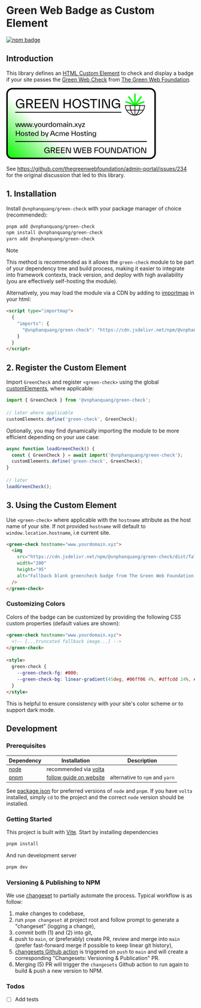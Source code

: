 # Green Web Badge as Custom Element

[![npm badge](https://img.shields.io/npm/v/@vnphanquang/green-check?style=for-the-badge)](https://www.npmjs.com/package/@vnphanquang/green-check)

## Introduction

This library defines an [HTML Custom Element](https://developer.mozilla.org/en-US/docs/Web/API/Web_components) to check and display a badge if your site passes the [Green Web Check][greenwebcheck] from [The Green Web Foundation][greenwebfoundation].

![green badge example](https://raw.githubusercontent.com/vnphanquang/green-check/main/.github/green.svg)

See https://github.com/thegreenwebfoundation/admin-portal/issues/234 for the original discussion that led to this library.

## 1. Installation

Install `@vnphanquang/green-check` with your package manager of choice (recommended):

```bash
pnpm add @vnphanquang/green-check
npm install @vnphanquang/green-check
yarn add @vnphanquang/green-check
```

> [!NOTE]
> This method is recommended as it allows the `green-check` module to be part of your dependency tree and build process, making it easier to integrate into framework contexts, track version, and deploy with high availability (you are effectively self-hosting the module).

Alternatively, you may load the module via a CDN by adding to [importmap](https://developer.mozilla.org/en-US/docs/Web/HTML/Element/script/type/importmap) in your html:

```html
<script type="importmap">
  {
    "imports": {
      "@vnphanquang/green-check": "https://cdn.jsdelivr.net/npm/@vnphanquang/green-check/dist/index.js"
    }
  }
</script>
```

## 2. Register the Custom Element

Import `GreenCheck` and register `<green-check>` using the global [customElements](https://developer.mozilla.org/en-US/docs/Web/API/Window/customElements), where applicable:

```javascript
import { GreenCheck } from '@vnphanquang/green-check';

// later where applicable
customElements.define('green-check', GreenCheck);
```

Optionally, you may find dynamically importing the module to be more efficient depending on your use case:

```javascript
async function loadGreenCheck() {
  const { GreenCheck } = await import('@vnphanquang/green-check');
  customElements.define('green-check', GreenCheck);
}

// later
loadGreenCheck();
```

## 3. Using the Custom Element

Use `<green-check>` where applicable with the `hostname` attribute as the host name of your
site. If not provided `hostname` will default to `window.location.hostname`, i.e current site.

```html
<green-check hostname="www.yourdomain.xyz">
  <img
    src="https://cdn.jsdelivr.net/npm/@vnphanquang/green-check/dist/fallback.svg"
    width="200"
    height="95"
    alt="Fallback blank greencheck badge from The Green Web Foundation, in case JS is not (yet) available"
  />
</green-check>
```

### Customizing Colors

Colors of the badge can be customized by providing the following CSS custom properties (default values are shown):

```html
<green-check hostname="www.yourdomain.xyz">
  <!-- [...truncated fallback image...] -->
</green-check>

<style>
  green-check {
    --green-check-fg: #000;
    --green-check-bg: linear-gradient(45deg, #06ff06 4%, #dffcdd 24%, #fff 32%);
  }
</style>
```

This is helpful to ensure consistency with your site's color scheme or to support dark mode.

## Development

### Prerequisites

| Dependency | Installation                            | Description                     |
| ---------- | --------------------------------------- | ------------------------------- |
| [node]     | recommended via [volta]                 |                                 |
| [pnpm]     | [follow guide on website][pnpm.install] | alternative to `npm` and `yarn` |

See [package.json] for preferred versions of `node` and `pnpm`. If you have `volta` installed, simply `cd` to the project and the correct `node` version should be installed.

### Getting Started

This project is built with [Vite](https://vitejs.dev/). Start by installing dependencies

```bash
pnpm install
```

And run development server

```bash
pnpm dev
```

### Versioning & Publishing to NPM

We use [changeset] to partially automate the process. Typical workflow is as follow:

1. make changes to codebase,
2. run `pnpm changeset` at project root and follow prompt to generate a "changeset" (logging a change),
3. commit both (1) and (2) into git,
4. push to `main`, or (preferably) create PR, review and merge into `main` (prefer fast-forward merge if possible to keep linear git history),
5. [changesets Github action](./.github/workflows/changesets.yaml) is triggered on `push` to `main` and will create a corresponding "Changesets: Versioning & Publication" PR.
6. Merging (5) PR will trigger the `changesets` Github action to run again to build & push a new version to NPM.

### Todos

- [ ] Add tests

[greenwebfoundation]: https://www.thegreenwebfoundation.org
[greenwebcheck]: https://www.thegreenwebfoundation.org/green-web-check
[node]: https://nodejs.org/en/
[volta]: https://volta.sh/
[pnpm]: https://pnpm.io/
[pnpm.install]: https://pnpm.io/installation
[changeset]: https://github.com/changesets/changesets
[package.json]: ./package.json

